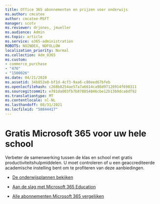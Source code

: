 ```yaml
---
title: Office 365 abonnementen en prijzen voor onderwijs
ms.author: cmcatee
author: cmcatee-MSFT
manager: scotv
ms.reviewer: drjones, jmueller
ms.audience: Admin
ms.topic: article
ms.service: o365-administration
ROBOTS: NOINDEX, NOFOLLOW
localization_priority: Normal
ms.collection: Adm_O365
ms.custom:
- commerce_purchase
- "476"
- "1500026"
ms.date: 04/21/2020
ms.assetid: 34b852e0-bf1d-4cf3-9aa6-c80eed67bfeb
ms.openlocfilehash: c268b8254ae57a7a6614ca98d97128914f698311
ms.sourcegitcommit: e781da003fb7b878854846cbe12b13b9dca8df92
ms.translationtype: MT
ms.contentlocale: nl-NL
ms.lasthandoff: 08/31/2021
ms.locfileid: "58844417"
---
```

# <a name="get-microsoft-365-free-for-your-entire-school"></a>Gratis Microsoft 365 voor uw hele school

Verbeter de samenwerking tussen de klas en school met gratis productiviteitshulpmiddelen. U moet controleren of u een geaccrediteerde academische instelling bent om te profiteren van deze aanbiedingen.
  
- [De onderwijsplannen bekijken](https://products.office.com/academic/compare-office-365-education-plans)

- [Aan de slag met Microsoft 365 Education](https://support.office.com/article/get-started-with-office-365-education-ab02abe5-a1ee-458c-b749-5b44416ccf14?wt.mc_id=o365_portal_mmaven&ui=en-US&rs=en-US&ad=US)

- [Alle abonnementen Microsoft 365 vergelijken](https://products.office.com/business/compare-more-office-365-for-business-plans)